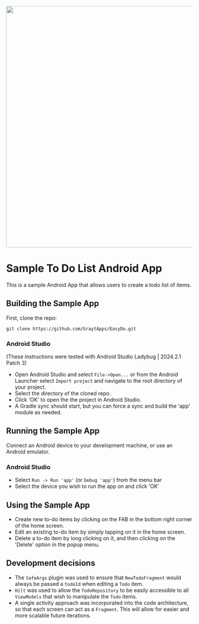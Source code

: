 <img src="https://github.com/user-attachments/assets/3e7675e6-3e56-4cc7-a457-03e3c99ac7c3" height="650" />

Sample To Do List Android App
=============================

This is a sample Android App that allows users to create a todo list of items.

## Building the Sample App

First, clone the repo:

`git clone https://github.com/GraytApps/EasyDo.git`

### Android Studio

(These instructions were tested with Android Studio Ladybug | 2024.2.1 Patch 3)

* Open Android Studio and select `File->Open...` or from the Android Launcher select `Import project` and navigate to the root directory of your project.
* Select the directory of the cloned repo.
* Click 'OK' to open the the project in Android Studio.
* A Gradle sync should start, but you can force a sync and build the 'app' module as needed.

## Running the Sample App

Connect an Android device to your development machine, or use an Android emulator.

### Android Studio

* Select `Run -> Run 'app'` (or `Debug 'app'`) from the menu bar
* Select the device you wish to run the app on and click 'OK'

## Using the Sample App

* Create new to-do items by clicking on the FAB in the bottom right corner of the home screen.
* Edit an existing to-do item by simply tapping on it in the home screen.
* Delete a to-do item by long clicking on it, and then clicking on the 'Delete' option in the popup menu.

## Development decisions

* The `SafeArgs` plugin was used to ensure that `NewTodoFragment` would always be passed a `todoId` when editing a `Todo` item.
* `Hilt` was used to allow the `TodoRepository` to be easily accessible to all `ViewModels` that wish to manipulate the `Todo` items.
* A single activity approach was incorporated into the code architecture, so that each screen can act as a `Fragment`. This will allow for easier and more scalable future iterations.
